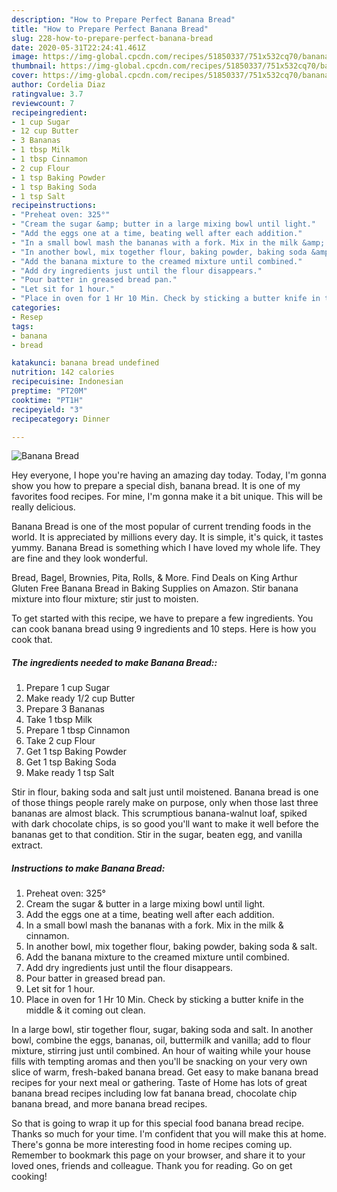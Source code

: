 ```yaml
---
description: "How to Prepare Perfect Banana Bread"
title: "How to Prepare Perfect Banana Bread"
slug: 228-how-to-prepare-perfect-banana-bread
date: 2020-05-31T22:24:41.461Z
image: https://img-global.cpcdn.com/recipes/51850337/751x532cq70/banana-bread-recipe-main-photo.jpg
thumbnail: https://img-global.cpcdn.com/recipes/51850337/751x532cq70/banana-bread-recipe-main-photo.jpg
cover: https://img-global.cpcdn.com/recipes/51850337/751x532cq70/banana-bread-recipe-main-photo.jpg
author: Cordelia Diaz
ratingvalue: 3.7
reviewcount: 7
recipeingredient:
- 1 cup Sugar
- 12 cup Butter
- 3 Bananas
- 1 tbsp Milk
- 1 tbsp Cinnamon
- 2 cup Flour
- 1 tsp Baking Powder
- 1 tsp Baking Soda
- 1 tsp Salt
recipeinstructions:
- "Preheat oven: 325°"
- "Cream the sugar &amp; butter in a large mixing bowl until light."
- "Add the eggs one at a time, beating well after each addition."
- "In a small bowl mash the bananas with a fork. Mix in the milk &amp; cinnamon."
- "In another bowl, mix together flour, baking powder, baking soda &amp; salt."
- "Add the banana mixture to the creamed mixture until combined."
- "Add dry ingredients just until the flour disappears."
- "Pour batter in greased bread pan."
- "Let sit for 1 hour."
- "Place in oven for 1 Hr 10 Min. Check by sticking a butter knife in the middle &amp; it coming out clean."
categories:
- Resep
tags:
- banana
- bread

katakunci: banana bread undefined
nutrition: 142 calories
recipecuisine: Indonesian
preptime: "PT20M"
cooktime: "PT1H"
recipeyield: "3"
recipecategory: Dinner

---
```



![Banana Bread](https://img-global.cpcdn.com/recipes/51850337/751x532cq70/banana-bread-recipe-main-photo.jpg)

Hey everyone, I hope you're having an amazing day today. Today, I'm gonna show you how to prepare a special dish, banana bread. It is one of my favorites food recipes. For mine, I'm gonna make it a bit unique. This will be really delicious.

Banana Bread is one of the most popular of current trending foods in the world. It is appreciated by millions every day. It is simple, it's quick, it tastes yummy. Banana Bread is something which I have loved my whole life. They are fine and they look wonderful.

Bread, Bagel, Brownies, Pita, Rolls, &amp; More. Find Deals on King Arthur Gluten Free Banana Bread in Baking Supplies on Amazon. Stir banana mixture into flour mixture; stir just to moisten.


To get started with this recipe, we have to prepare a few ingredients. You can cook banana bread using 9 ingredients and 10 steps. Here is how you cook that.

##### The ingredients needed to make Banana Bread::

1. Prepare 1 cup Sugar
1. Make ready 1/2 cup Butter
1. Prepare 3 Bananas
1. Take 1 tbsp Milk
1. Prepare 1 tbsp Cinnamon
1. Take 2 cup Flour
1. Get 1 tsp Baking Powder
1. Get 1 tsp Baking Soda
1. Make ready 1 tsp Salt


Stir in flour, baking soda and salt just until moistened. Banana bread is one of those things people rarely make on purpose, only when those last three bananas are almost black. This scrumptious banana-walnut loaf, spiked with dark chocolate chips, is so good you&#39;ll want to make it well before the bananas get to that condition. Stir in the sugar, beaten egg, and vanilla extract. 

##### Instructions to make Banana Bread:

1. Preheat oven: 325°
1. Cream the sugar &amp; butter in a large mixing bowl until light.
1. Add the eggs one at a time, beating well after each addition.
1. In a small bowl mash the bananas with a fork. Mix in the milk &amp; cinnamon.
1. In another bowl, mix together flour, baking powder, baking soda &amp; salt.
1. Add the banana mixture to the creamed mixture until combined.
1. Add dry ingredients just until the flour disappears.
1. Pour batter in greased bread pan.
1. Let sit for 1 hour.
1. Place in oven for 1 Hr 10 Min. Check by sticking a butter knife in the middle &amp; it coming out clean.


In a large bowl, stir together flour, sugar, baking soda and salt. In another bowl, combine the eggs, bananas, oil, buttermilk and vanilla; add to flour mixture, stirring just until combined. An hour of waiting while your house fills with tempting aromas and then you&#39;ll be snacking on your very own slice of warm, fresh-baked banana bread. Get easy to make banana bread recipes for your next meal or gathering. Taste of Home has lots of great banana bread recipes including low fat banana bread, chocolate chip banana bread, and more banana bread recipes. 

So that is going to wrap it up for this special food banana bread recipe. Thanks so much for your time. I'm confident that you will make this at home. There's gonna be more interesting food in home recipes coming up. Remember to bookmark this page on your browser, and share it to your loved ones, friends and colleague. Thank you for reading. Go on get cooking!
